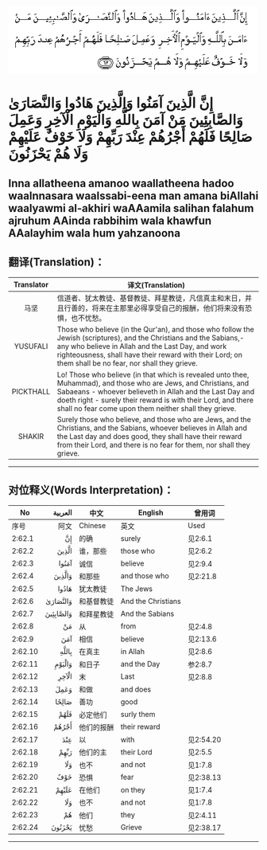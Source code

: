 ![002:062](images/002_062.gif)

#  إِنَّ الَّذِينَ آمَنُوا وَالَّذِينَ هَادُوا وَالنَّصَارَىٰ وَالصَّابِئِينَ مَنْ آمَنَ بِاللَّهِ وَالْيَوْمِ الْآخِرِ وَعَمِلَ صَالِحًا فَلَهُمْ أَجْرُهُمْ عِنْدَ رَبِّهِمْ وَلَا خَوْفٌ عَلَيْهِمْ وَلَا هُمْ يَحْزَنُونَ 

## Inna allatheena amanoo waallatheena hadoo waalnnasara waalssabi-eena man amana biAllahi waalyawmi al-akhiri waAAamila salihan falahum ajruhum AAinda rabbihim wala khawfun AAalayhim wala hum yahzanoona

## 翻译(Translation)：

| Translator | 译文(Translation)                                            |
| :--------: | ------------------------------------------------------------ |
|    马坚    | 信道者、犹太教徒、基督教徒、拜星教徒，凡信真主和末日，并且行善的，将来在主那里必得享受自己的报酬，他们将来没有恐惧，也不忧愁。 |
|  YUSUFALI  | Those who believe (in the Qur'an), and those who follow the Jewish (scriptures), and the Christians and the Sabians,- any who believe in Allah and the Last Day, and work righteousness, shall have their reward with their Lord; on them shall be no fear, nor shall they grieve. |
| PICKTHALL  | Lo! Those who believe (in that which is revealed unto thee, Muhammad), and those who are Jews, and Christians, and Sabaeans - whoever believeth in Allah and the Last Day and doeth right - surely their reward is with their Lord, and there shall no fear come upon them neither shall they grieve. |
|   SHAKIR   | Surely those who believe, and those who are Jews, and the Christians, and the Sabians, whoever believes in Allah and the Last day and does good, they shall have their reward from their Lord, and there is no fear for them, nor shall they grieve. |

---

## 对位释义(Words Interpretation)：

| No      |   العربية | 中文       | English            | 曾用词    |
| ------- | --------: | ---------- | ------------------ | --------- |
| 序号    |      阿文 | Chinese    | 英文               | Used      |
| 2:62.1  |        إِنَّ | 的确       | surely             | 见2:6.1   |
| 2:62.2  |     الَّذِينَ | 谁，那些   | those who          | 见2:6.2   |
| 2:62.3  |     آمَنُوا | 诚信       | believe            | 见2:9.4   |
| 2:62.4  |    وَالَّذِينَ | 和那些     | and those who      | 见2:21.8  |
| 2:62.5  |     هَادُوا | 犹太教徒   | The Jews           |           |
| 2:62.6  |  وَالنَّصَارَىٰ | 和基督教徒 | And the Christians |           |
| 2:62.7  | وَالصَّابِئِينَ | 和拜星教徒 | And the Sabians    |           |
| 2:62.8  |        مَنْ | 从         | from               | 见2:4.8   |
| 2:62.9  |       آمَنَ | 相信       | believe            | 见2:13.6  |
| 2:62.10 |     بِاللَّهِ | 在真主     | in Allah           | 见2:8.6   |
| 2:62.11 |    وَالْيَوْمِ | 和日子     | and the Day        | 参2:8.7   |
| 2:62.12 |     الْآخِرِ | 末         | Last               | 见2:8.8   |
| 2:62.13 |      وَعَمِلَ | 和做       | and does           |           |
| 2:62.14 |     صَالِحًا | 善功       | good               |           |
| 2:62.15 |      فَلَهُمْ | 必定他们   | surly them         |           |
| 2:62.16 |     أَجْرُهُمْ | 他们的报酬 | their reward       |           |
| 2:62.17 |       عِنْدَ | 以         | with               | 见2:54.20 |
| 2:62.18 |      رَبِّهِمْ | 他们的主   | their Lord         | 见2:5.5   |
| 2:62.19 |       وَلَا | 也不       | and not            | 见1:7.8   |
| 2:62.20 |       خَوْفٌ | 恐惧       | fear               | 见2:38.13 |
| 2:62.21 |     عَلَيْهِمْ | 在他们     | on they            | 见1:7.4   |
| 2:62.22 |       وَلَا | 也不       | and not            | 见1:7.8   |
| 2:62.23 |        هُمْ | 他们       | they               | 见2:4.11  |
| 2:62.24 |    يَحْزَنُونَ | 忧愁       | Grieve             | 见2:38.17 |

---
